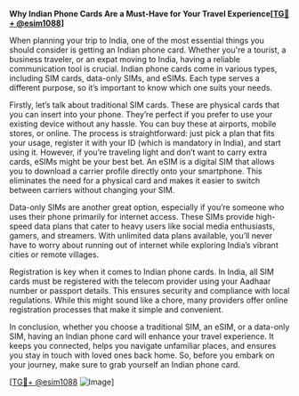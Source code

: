 **Why Indian Phone Cards Are a Must-Have for Your Travel Experience[[TG💪+ @esim1088](https://t.me/s/esim1088)]**

When planning your trip to India, one of the most essential things you should consider is getting an Indian phone card. Whether you're a tourist, a business traveler, or an expat moving to India, having a reliable communication tool is crucial. Indian phone cards come in various types, including SIM cards, data-only SIMs, and eSIMs. Each type serves a different purpose, so it’s important to know which one suits your needs.

Firstly, let’s talk about traditional SIM cards. These are physical cards that you can insert into your phone. They’re perfect if you prefer to use your existing device without any hassle. You can buy these at airports, mobile stores, or online. The process is straightforward: just pick a plan that fits your usage, register it with your ID (which is mandatory in India), and start using it. However, if you’re traveling light and don’t want to carry extra cards, eSIMs might be your best bet. An eSIM is a digital SIM that allows you to download a carrier profile directly onto your smartphone. This eliminates the need for a physical card and makes it easier to switch between carriers without changing your SIM.

Data-only SIMs are another great option, especially if you’re someone who uses their phone primarily for internet access. These SIMs provide high-speed data plans that cater to heavy users like social media enthusiasts, gamers, and streamers. With unlimited data plans available, you’ll never have to worry about running out of internet while exploring India’s vibrant cities or remote villages.

Registration is key when it comes to Indian phone cards. In India, all SIM cards must be registered with the telecom provider using your Aadhaar number or passport details. This ensures security and compliance with local regulations. While this might sound like a chore, many providers offer online registration processes that make it simple and convenient.

In conclusion, whether you choose a traditional SIM, an eSIM, or a data-only SIM, having an Indian phone card will enhance your travel experience. It keeps you connected, helps you navigate unfamiliar places, and ensures you stay in touch with loved ones back home. So, before you embark on your journey, make sure to grab yourself an Indian phone card. 

[[TG💪+ @esim1088](https://t.me/s/esim1088) ![Image](https://i.postimg.cc/Y0z9fWf4/image.png)]